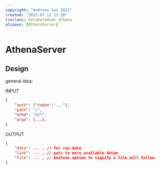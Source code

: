 ```yaml
---
copyright: "Andreas Sas 2022"
created: "2022-07-12 21:38"
cssclass: metaDataHide athena
aliases: [AthenaServer]
---
```


# AthenaServer

## Design

general idea:

INPUT
```json
{
    "auth": {"token":"..."},
    "path": "/",
    "mthd": "GET",
    "args": {...},
}
```

OUTPUT
```json
{
    "data": ... , // for raw data
    "link": ... , // pats to more available datae
    "file": ... , // boolean option to signify a file will follow
}
```